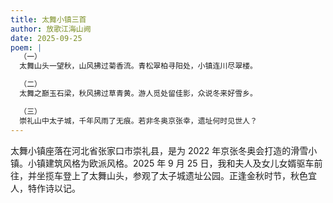 ```yaml
---
title: 太舞小镇三首
author: 放歌江海山阙
date: 2025-09-25
poem: |
  （一）
  太舞山头一望秋，山风拂过菊香流。青松翠柏寻阳处，小镇连川尽翠楼。

  （二）
  太舞之巅玉石梁，秋风拂过草青黄。游人觅处留佳影，众说冬来好雪乡。

  （三）
  崇礼山中太子城，千年风雨了无痕。若非冬奥京张幸，遗址何时见世人？
---
```


太舞小镇座落在河北省张家口市崇礼县，是为 2022 年京张冬奥会打造的滑雪小镇。小镇建筑风格为欧派风格。2025 年 9 月 25 日，我和夫人及女儿女婿驱车前往，并坐揽车登上了太舞山头，参观了太子城遗址公园。正逢金秋时节，秋色宜人，特作诗以记。
